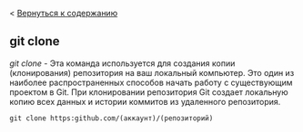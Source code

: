 < [Вернуться к содержанию](/readme.md)
## git clone
*git clone* - Эта команда используется для создания копии (клонирования) репозитория на ваш локальный компьютер. Это один из наиболее распространенных способов начать работу с существующим проектом в Git. При клонировании репозитория Git создает локальную копию всех данных и истории коммитов из удаленного репозитория.
``` bash=
git clone https:github.com/(аккаунт)/(репозиторий)
```